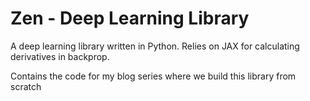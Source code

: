# Zen - Deep Learning Library

A deep learning library written in Python. Relies on JAX for calculating derivatives in backprop.

Contains the code for my blog series where we build this library from scratch
